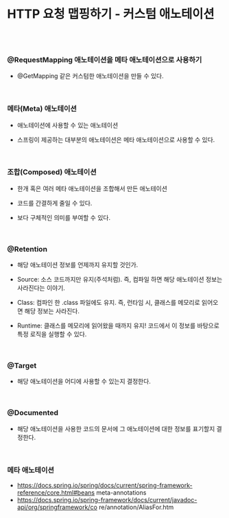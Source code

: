 #  HTTP 요청 맵핑하기 - 커스텀 애노테이션 

<br><br>

### @RequestMapping 애노테이션을 메타 애노테이션으로 사용하기

- @GetMapping 같은 커스텀한 애노테이션을 만들 수 있다. 

  <br>

### 메타(Meta) 애노테이션

- 애노테이션에 사용할 수 있는 애노테이션

- 스프링이 제공하는 대부분의 애노테이션은 메타 애노테이션으로 사용할 수 있다. 

  <br>

### 조합(Composed) 애노테이션

- 한개 혹은 여러 메타 애노테이션을 조합해서 만든 애노테이션

- 코드를 간결하게 줄일 수 있다. 

- 보다 구체적인 의미를 부여할 수 있다. 

  <br>

### @Retention

- 해당 애노테이션 정보를 언제까지 유지할 것인가.

- Source: 소스 코드까지만 유지(주석처럼). 즉, 컴파일 하면 해당 애노테이션 정보는 사라진다는 이야기.

- Class: 컴파인 한 .class 파일에도 유지. 즉, 런타임 시, 클래스를 메모리로 읽어오면 해당 정보는 사라진다.

- Runtime: 클래스를 메모리에 읽어왔을 때까지 유지! 코드에서 이 정보를 바탕으로 특정 로직을 실행할 수 있다. 

  <br>

### @Target

- 해당 애노테이션을 어디에 사용할 수 있는지 결정한다. 

  <br>

### @Documented

- 해당 애노테이션을 사용한 코드의 문서에 그 애노테이션에 대한 정보를 표기할지 결정한다. 

  <br>

### 메타 애노테이션

- https://docs.spring.io/spring/docs/current/spring-framework-reference/core.html#beans meta-annotations
- https://docs.spring.io/spring-framework/docs/current/javadoc-api/org/springframework/co re/annotation/AliasFor.htm

